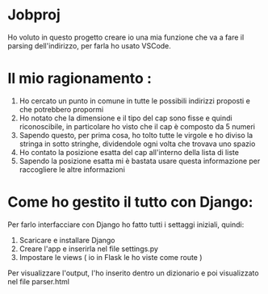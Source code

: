 # Jobproj

Ho voluto in questo progetto creare io una mia funzione che va a fare il parsing dell'indirizzo, per farla ho usato VSCode.
# Il mio ragionamento : 
  1. Ho cercato un punto in comune in tutte le possibili indirizzi proposti e che potrebbero propormi 
  2. Ho notato che la dimensione e il tipo del cap sono fisse e quindi riconoscibile, in particolare ho visto che il cap è composto da 5 numeri 
  3. Sapendo questo, per prima cosa, ho tolto tutte le virgole e ho diviso la stringa in sotto stringhe, dividendole ogni volta che trovava uno spazio
  4. Ho contato la posizione esatta del cap all'interno della lista di liste 
  5. Sapendo la posizione esatta mi è bastata usare questa informazione per raccogliere le altre informazioni 

# Come ho gestito il tutto con Django: 

Per farlo interfacciare con Django ho fatto tutti i settaggi iniziali, quindi:
  1. Scaricare e installare Django 
  2. Creare l'app e inserirla nel file settings.py
  3. Impostare le views ( io in Flask le ho viste come route ) 

Per visualizzare l'output, l'ho inserito dentro un dizionario e poi visualizzato nel file parser.html 
